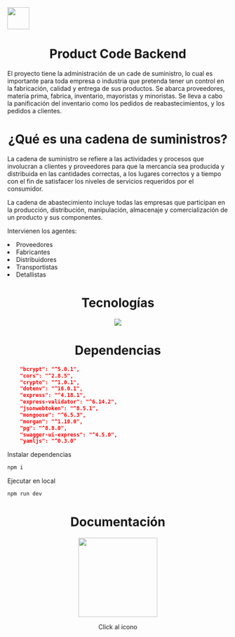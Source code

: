 <img height="50em" src="https://user-images.githubusercontent.com/42653664/190834136-c7bb4313-f7a1-4827-bc6e-65cfe649dec1.png"/>

<div align="center">
<h1>Product Code Backend</h1>
</div>
<p>
El proyecto tiene la administración de un cade de suministro, lo cual es importante para toda empresa o industria que pretenda tener un control en la fabricación, calidad y entrega de sus productos. Se abarca proveedores, materia prima, fabrica, inventario, mayoristas y minoristas. Se lleva a cabo la panificación del inventario como los pedidos de reabastecimientos, y los pedidos a clientes. 
</p>
<div align="center">
<h1>¿Qué es una cadena de suministros?</h1>
</div>

<p> 
La cadena de suministro se refiere a las actividades y procesos
que involucran a clientes y proveedores para que la mercancía
sea producida y distribuida en las cantidades correctas, a los
lugares correctos y a tiempo con el fin de satisfacer los niveles
de servicios requeridos por el consumidor.
</p>

<p> 
La cadena de abastecimiento incluye todas las empresas que participan en
la producción, distribución, manipulación, almacenaje y comercialización
de un producto y sus componentes.
</p>
<p>Intervienen los agentes:</p>
<li>Proveedores</li>
<li>Fabricantes</li>
<li>Distribuidores</li>
<li>Transportistas</li>
<li>Detallistas</li>

<div align="center">
<h1>Tecnologías</h1>
</div>

<p align="center">
  <a href="https://skillicons.dev">
    <img src="https://skillicons.dev/icons?i=js,html,css,react,materialui,tailwind,figma" />
  </a>
</p>


<div align="center">
<h1>Dependencias</h1>
</div>

```json
    "bcrypt": "^5.0.1",
    "cors": "^2.8.5",
    "crypto": "^1.0.1",
    "dotenv": "^16.0.1",
    "express": "^4.18.1",
    "express-validator": "^6.14.2",
    "jsonwebtoken": "^8.5.1",
    "mongoose": "^6.5.3",
    "morgan": "^1.10.0",
    "pg": "^8.8.0",
    "swagger-ui-express": "^4.5.0",
    "yamljs": "^0.3.0"
```
<p>Instalar dependencias</p>


```sh
npm i
```

<p>Ejecutar en local</p>

```sh
npm run dev
```
<div align="center">
<h1>Documentación</h1>
</div>
<div align="center">
 <a href = "https://servidor-operaciones.herokuapp.com/api/v1/docs/"><img height="180em" src="https://user-images.githubusercontent.com/42653664/196009008-5e5a5abf-ccea-460f-9d94-81d3c9653b30.png"></a> 
 <p>Click al icono</p>

</div>

 
